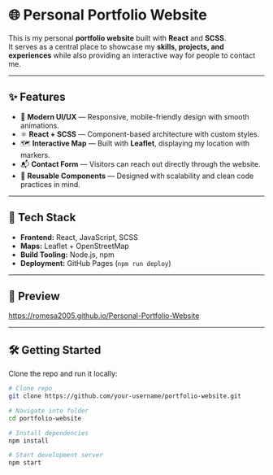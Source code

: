 # 🌐 Personal Portfolio Website

This is my personal **portfolio website** built with **React** and **SCSS**.  
It serves as a central place to showcase my **skills, projects, and experiences** while also providing an interactive way for people to contact me.

---

## ✨ Features
- 🎨 **Modern UI/UX** — Responsive, mobile-friendly design with smooth animations.  
- ⚛️ **React + SCSS** — Component-based architecture with custom styles.  
- 🗺️ **Interactive Map** — Built with **Leaflet**, displaying my location with markers.  
- 📬 **Contact Form** — Visitors can reach out directly through the website.  
- 🔄 **Reusable Components** — Designed with scalability and clean code practices in mind.

---

## 🚀 Tech Stack
- **Frontend:** React, JavaScript, SCSS  
- **Maps:** Leaflet + OpenStreetMap  
- **Build Tooling:** Node.js, npm  
- **Deployment:** GitHub Pages (`npm run deploy`)  

---

## 📸 Preview
https://romesa2005.github.io/Personal-Portfolio-Website 

---

## 🛠️ Getting Started

Clone the repo and run it locally:

```bash
# Clone repo
git clone https://github.com/your-username/portfolio-website.git

# Navigate into folder
cd portfolio-website

# Install dependencies
npm install

# Start development server
npm start
